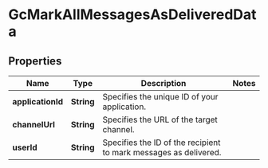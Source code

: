 

# GcMarkAllMessagesAsDeliveredData


## Properties

| Name | Type | Description | Notes |
|------------ | ------------- | ------------- | -------------|
|**applicationId** | **String** | Specifies the unique ID of your application. |  |
|**channelUrl** | **String** | Specifies the URL of the target channel. |  |
|**userId** | **String** | Specifies the ID of the recipient to mark messages as delivered. |  |



